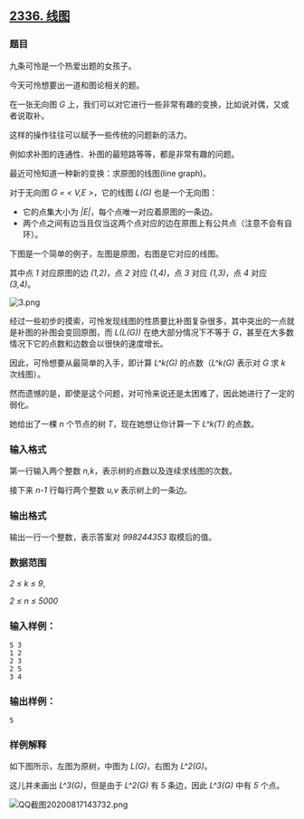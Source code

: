 ## [2336. 线图](https://www.acwing.com/problem/content/2338/)

### 题目

九条可怜是一个热爱出题的女孩子。

今天可怜想要出一道和图论相关的题。

在一张无向图 *G* 上，我们可以对它进行一些非常有趣的变换，比如说对偶，又或者说取补。

这样的操作往往可以赋予一些传统的问题新的活力。

例如求补图的连通性、补图的最短路等等，都是非常有趣的问题。

最近可怜知道一种新的变换：求原图的线图(line graph)。

对于无向图 *G = < V,E >*，它的线图 *L(G)* 也是一个无向图：

- 它的点集大小为 *|E|*，每个点唯一对应着原图的一条边。
- 两个点之间有边当且仅当这两个点对应的边在原图上有公共点（注意不会有自环）。

下图是一个简单的例子，左图是原图，右图是它对应的线图。

其中点 *1* 对应原图的边 *(1,2)*，点 *2* 对应 *(1,4)*，点 *3* 对应 *(1,3)*，点 *4* 对应 *(3,4)*。

 ![3.png](https://cdn.acwing.com/media/article/image/2020/08/17/19_92928734e0-3.png)

经过一些初步的摸索，可怜发现线图的性质要比补图复杂很多，其中突出的一点就是补图的补图会变回原图，而 *L(L(G))* 在绝大部分情况下不等于 *G*，甚至在大多数情况下它的点数和边数会以很快的速度增长。

因此，可怜想要从最简单的入手，即计算 *L^k(G)* 的点数（*L^k(G)* 表示对 *G* 求 *k* 次线图）。

然而遗憾的是，即使是这个问题，对可怜来说还是太困难了，因此她进行了一定的弱化。

她给出了一棵 *n* 个节点的树 *T*，现在她想让你计算一下 *L^k(T)* 的点数。

### 输入格式

第一行输入两个整数 *n,k*，表示树的点数以及连续求线图的次数。

接下来 *n-1* 行每行两个整数 *u,v* 表示树上的一条边。

### 输出格式

输出一行一个整数，表示答案对 *998244353* 取模后的值。

### 数据范围

*2 ≤ k ≤ 9*,

*2 ≤ n ≤ 5000*

### 输入样例：

```
5 3
1 2
2 3
2 5
3 4
```

### 输出样例：

```
5
```

### 样例解释

如下图所示，左图为原树，中图为 *L(G)*，右图为 *L^2(G)*。

这儿并未画出 *L^3(G)*，但是由于 *L^2(G)* 有 *5* 条边，因此 *L^3(G)* 中有 *5* 个点。

 ![QQ截图20200817143732.png](https://cdn.acwing.com/media/article/image/2020/08/17/19_2c316710e0-QQ截图20200817143732.png)
